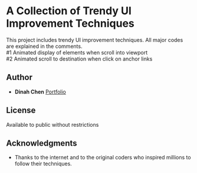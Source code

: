 # A Collection of Trendy UI Improvement Techniques

This project includes trendy UI improvement techniques. All major codes are explained in the comments.  <br>#1 Animated display of elements when scroll into viewport<br>#2 Animated scroll to destination when click on anchor links

## Author

* **Dinah Chen**  [Portfolio](http://dinahchen.rocks)

## License

Available to public without restrictions

## Acknowledgments

* Thanks to the internet and to the original coders who inspired millions to follow their techniques.
